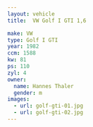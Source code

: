 ```yaml
---
layout: vehicle
title:  VW Golf I GTI 1,6

make: VW
type: Golf I GTI
year: 1982
ccm: 1588
kw: 81
ps: 110
zyl: 4
owner:
  name: Hannes Thaler
  gender: m
images:
  - url: golf-gti-01.jpg
  - url: golf-gti-02.jpg
---
```

